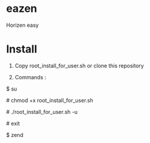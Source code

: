 # eazen
Horizen easy

# Install

1) Copy root_install_for_user.sh or clone this repository

2) Commands :

$ su

\# chmod +x root_install_for_user.sh

\# ./root_install_for_user.sh -u <USER>
  
\# exit

$ zend
